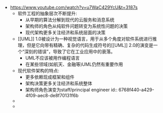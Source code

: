 - https://www.youtube.com/watch?v=u7WaC429YcU&t=3187s
	- 软件工程的抽象层次不断提升:
		- 从早期的算法分解到现代的云服务和消息系统
		- 架构师的角色从纯软件问题转变为系统性问题的决策
		- 现代架构更多关注经济和系统层面的决策
	- [[UML]] 1.0被设计为一种视觉语言，用于从多个角度对软件系统进行推理，但是它向带有精确、复杂的代码生成符号的[[UML]] 2.0的演变是一个“深刻的错误”，导致了它在工业应用中的衰落。
		- UML不应该被用作编程语言
		- 在某些领域(如航天、金融等)UML仍然有重要作用
	- 现代软件架构的特点:
		- 更多依赖现成框架和组件
		- 架构决策更多关注经济和系统整体
		- 架构师角色演变为staff/principal engineer
		  id:: 6768f440-a429-4f09-aec8-de8f70131f6b
	-
	-